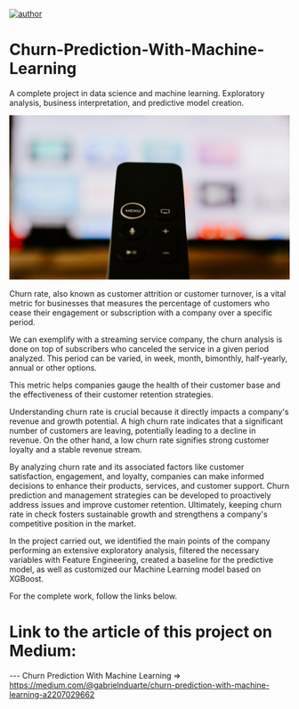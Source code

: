 [![author](https://img.shields.io/badge/author-gabrielduarte-red.svg)](https://www.linkedin.com/in/gabriel-duarte-671074146/)

# Churn-Prediction-With-Machine-Learning
A complete project in data science and machine learning. Exploratory analysis, business interpretation, and predictive model creation.


<p align="center">
  <img src="kelly-sikkema-MsddXGPfQlA-unsplash.jpg" >
</p>

Churn rate, also known as customer attrition or customer turnover, is a vital metric for businesses that measures the percentage of customers who cease their engagement or subscription with a company over a specific period.

We can exemplify with a streaming service company, the churn analysis is done on top of subscribers who canceled the service in a given period analyzed.
This period can be varied, in week, month, bimonthly, half-yearly, annual or other options.

This metric helps companies gauge the health of their customer base and the effectiveness of their customer retention strategies.

Understanding churn rate is crucial because it directly impacts a company's revenue and growth potential.
A high churn rate indicates that a significant number of customers are leaving, potentially leading to a decline in revenue. On the other hand, a low churn rate signifies strong customer loyalty and a stable revenue stream.

By analyzing churn rate and its associated factors like customer satisfaction, engagement, and loyalty, companies can make informed decisions to enhance their products, services, and customer support. Churn prediction and management strategies can be developed to proactively address issues and improve customer retention. Ultimately, keeping churn rate in check fosters sustainable growth and strengthens a company's competitive position in the market.


In the project carried out, we identified the main points of the company performing an extensive exploratory analysis, filtered the necessary variables with Feature Engineering, created a baseline for the predictive model, as well as customized our Machine Learning model based on XGBoost.

For the complete work, follow the links below.


# Link to the article of this project on Medium:
--- Churn Prediction With Machine Learning => https://medium.com/@gabrielnduarte/churn-prediction-with-machine-learning-a2207029662
